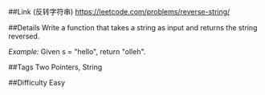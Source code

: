 ##Link (反转字符串)
https://leetcode.com/problems/reverse-string/

##Details
Write a function that takes a string as input and returns the string reversed.

*Example:*
Given s = "hello", return "olleh".

##Tags
Two Pointers, String

##Difficulty
Easy
